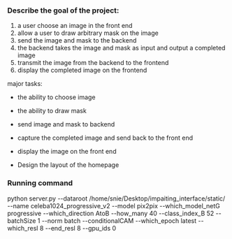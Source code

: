 ### Describe the goal of the project:

1. a user choose an image in the front end
2. allow a user to draw arbitrary mask on the image
3. send the image and mask to the backend
4. the backend takes the image and mask as input and output a completed image
5. transmit the image from the backend to the frontend
6. display the completed image on the frontend

major tasks:
* the ability to choose image
* the ability to draw mask
* send image and mask to backend
* capture the completed image and send back to the front end
* display the image on the front end


* Design the layout of the homepage

### Running command
python server.py --dataroot /home/snie/Desktop/impaiting_interface/static/ --name celeba1024_progressive_v2 --model pix2pix --which_model_netG progressive --which_direction AtoB --how_many 40 --class_index_B 52 --batchSize 1 --norm batch --conditionalCAM --which_epoch latest --which_resl 8 --end_resl 8 --gpu_ids 0

